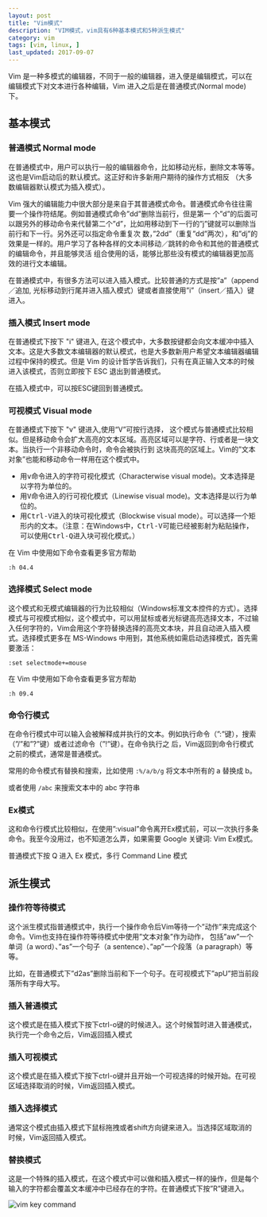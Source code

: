 ```yaml
---
layout: post
title: "Vim模式"
description: "VIM模式，vim具有6种基本模式和5种派生模式"
category: vim
tags: [vim, linux, ]
last_updated: 2017-09-07
---
```


Vim 是一种多模式的编辑器，不同于一般的编辑器，进入便是编辑模式，可以在编辑模式下对文本进行各种编辑，Vim 进入之后是在普通模式(Normal mode) 下。

## 基本模式

### 普通模式 Normal mode

在普通模式中，用户可以执行一般的编辑器命令，比如移动光标，删除文本等等。这也是Vim启动后的默认模式。这正好和许多新用户期待的操作方式相反 （大多数编辑器默认模式为插入模式）。

Vim 强大的编辑能力中很大部分是来自于其普通模式命令。普通模式命令往往需要一个操作符结尾。例如普通模式命令”dd”删除当前行，但是第一 个”d”的后面可以跟另外的移动命令来代替第二个”d”，比如用移动到下一行的”j”键就可以删除当前行和下一行。另外还可以指定命令重复次 数，”2dd”（重复”dd”两次），和”dj”的效果是一样的。用户学习了各种各样的文本间移动／跳转的命令和其他的普通模式的编辑命令，并且能够灵活 组合使用的话，能够比那些没有模式的编辑器更加高效的进行文本编辑。

在普通模式中，有很多方法可以进入插入模式。比较普通的方式是按”a”（append／追加, 光标移动到行尾并进入插入模式）键或者直接使用”i”（insert／插入）键进入。

### 插入模式 Insert mode

在普通模式下按下 "i" 键进入, 在这个模式中，大多数按键都会向文本缓冲中插入文本。这是大多数文本编辑器的默认模式，也是大多数新用户希望文本编辑器编辑过程中保持的模式。但是 Vim 的设计哲学告诉我们，只有在真正输入文本的时候进入该模式，否则立即按下 ESC 退出到普通模式。

在插入模式中，可以按ESC键回到普通模式。

### 可视模式 Visual mode

在普通模式下按下 "v" 键进入,使用“V”可按行选择， 这个模式与普通模式比较相似。但是移动命令会扩大高亮的文本区域。高亮区域可以是字符、行或者是一块文本。当执行一个非移动命令时，命令会被执行到 这块高亮的区域上。Vim的”文本对象”也能和移动命令一样用在这个模式中。

- 用<kbd>v</kbd>命令进入的字符可视化模式（Characterwise visual mode)。文本选择是以字符为单位的。
- 用<kbd>V</kbd>命令进入的行可视化模式（Linewise visual mode)。文本选择是以行为单位的。
- 用<kbd>Ctrl-V</kbd>进入的块可视化模式（Blockwise visual mode）。可以选择一个矩形内的文本。（注意：在Windows中，<kbd>Ctrl-V</kbd>可能已经被影射为粘贴操作，可以使用<kbd>Ctrl-Q</kbd>进入块可视化模式。）

在 Vim 中使用如下命令查看更多官方帮助

	:h 04.4

### 选择模式 Select mode

这个模式和无模式编辑器的行为比较相似（Windows标准文本控件的方式）。选择模式与可视模式相似，这个模式中，可以用鼠标或者光标键高亮选择文本，不过输入任何字符的，Vim会用这个字符替换选择的高亮文本块，并且自动进入插入模式。选择模式更多在 MS-Windows 中用到，其他系统如需启动选择模式，首先需要激活：

	:set selectmode+=mouse

在 Vim 中使用如下命令查看更多官方帮助

	:h 09.4
 
### 命令行模式

在命令行模式中可以输入会被解释成并执行的文本。例如执行命令（”:”键），搜索（”/”和”?”键）或者过滤命令（”!”键）。在命令执行之 后，Vim返回到命令行模式之前的模式，通常是普通模式。

常用的命令模式有替换和搜索，比如使用 `:%/a/b/g` 将文本中所有的 a 替换成 b。

或者使用 `/abc` 来搜索文本中的 abc 字符串

### Ex模式

这和命令行模式比较相似，在使用”:visual”命令离开Ex模式前，可以一次执行多条命令。我至今没用过，也不知道怎么弄，如果需要 Google 关键词: Vim Ex模式。

普通模式下按 Q 进入 Ex 模式，多行 Command Line 模式

## 派生模式

### 操作符等待模式

这个派生模式指普通模式中，执行一个操作命令后Vim等待一个”动作”来完成这个命令。Vim也支持在操作符等待模式中使用”文本对象”作为动作， 包括”aw”一个单词（a word）、”as”一个句子（a sentence）、”ap”一个段落（a paragraph）等等。

比如，在普通模式下”d2as”删除当前和下一个句子。在可视模式下”apU”把当前段落所有字母大写。

### 插入普通模式

这个模式是在插入模式下按下ctrl-o键的时候进入。这个时候暂时进入普通模式，执行完一个命令之后，Vim返回插入模式

### 插入可视模式

这个模式是在插入模式下按下ctrl-o键并且开始一个可视选择的时候开始。在可视区域选择取消的时候，Vim返回插入模式。

### 插入选择模式

通常这个模式由插入模式下鼠标拖拽或者shift方向键来进入。当选择区域取消的时候，Vim返回插入模式。

### 替换模式

这是一个特殊的插入模式，在这个模式中可以做和插入模式一样的操作，但是每个输入的字符都会覆盖文本缓冲中已经存在的字符。在普通模式下按”R”键进入。

![vim key command](https://lh6.googleusercontent.com/-777zNXGtePg/VUSf2KO3eoI/AAAAAAAAnjM/zrkNBCUya0o/s0/gVim_commond_tree.png)

